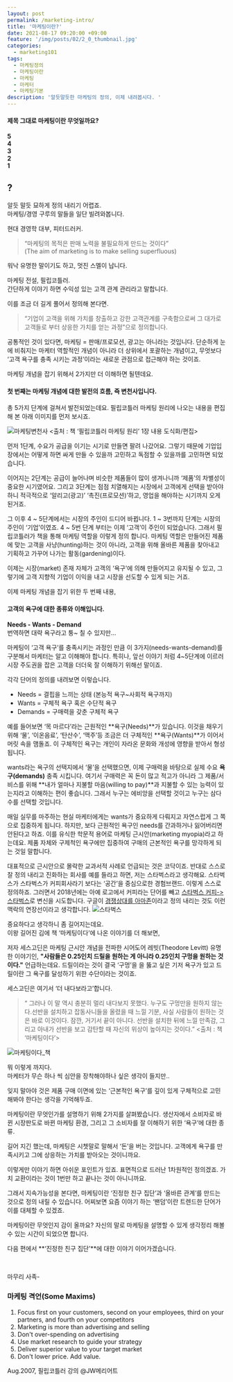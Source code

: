 ```yaml
---
layout: post
permalink: /marketing-intro/
title: '마케팅이란?'
date: 2021-08-17 09:20:00 +09:00
feature: '/img/posts/02/2_0_thumbnail.jpg'
categories:
  - marketing101
tags:
  - 마케팅정의
  - 마케팅이란
  - 마케팅
  - 마케터
  - 마케팅기본
description: '알듯말듯한 마케팅의 정의, 이제 내려봅시다. '
---
```

#### 제목 그대로 마케팅이란 무엇일까요?

**5<br>**
**4<br>**
**3<br>**
**2<br>**
**1<br>**


## ?

알듯 말듯 묘하게 정의 내리기 어렵죠.   
마케팅/경영 구루의 말들을 일단 빌려와봅니다.

현대 경영학 대부, 피터드러커.
> “마케팅의 목적은 판매 노력을 불필요하게 만드는 것이다”<br>
 (The aim of marketing is to make selling superfluous)

워낙 유명한 말이기도 하고, 멋진 스멜이 납니다.  

마케팅 전설, 필립코틀러.   
간단하게 이야기 하면 수익성 있는 고객 관계 관리라고 말합니다.

이를 조금 더 길게 풀어서 정의해 본다면.
> “기업이 고객을 위해 가치를 창출하고 강한 고객관계를 구축함으로써 그 대가로 고객들로 부터 상응한 가치를 얻는 과정”으로 정의합니다.

공통적인 것이 있다면, 마케팅 = 판매/프로모션, 광고는 아니라는 것입니다. 단순하게 눈에 비춰지는 마케터 역할적인 개념이 아니라 더 상위에서 포괄하는 개념이고, 무엇보다 ‘고객 욕구를 충족 시키는 과정’이라는 새로운 관점으로 접근해야 하는 것이죠.

마케팅 개념을 잡기 위해서 2가지만 더 이해하면 될텐데요.   

#### 첫 번째는 마케팅 개념에 대한 발전의 흐름, 즉 변천사입니다.

총 5가지 단계에 걸쳐서 발전되었는데요.
필립코틀러 마케팅 원리에 나오는 내용을 편집해 본 아래 이미지를 먼저 보시죠.

![마케팅변천사](/img/posts/02/2_1_mkt_change.png)
<출처 : 책 ‘필립코틀러 마케팅 원리’ 1장 내용 도식화/편집>

먼저 1단계, 수요가 공급을 이기는 시기로 만들면 팔려 나갔어요.
그렇기 때문에 기업입장에서는 어떻게 하면 싸게 만들 수 있을까 고민하고 독점할 수 있을까를 고민하면 되었습니다.

이어지는 2단계는 공급이 늘어나며 비슷한 제품들이 많이 생겨나니까 ‘제품’의 차별성이 중요한 시기였어요. 그리고 3단계는 점점 치열해지는 시장에서 고객에게 선택을 받아야 하니 적극적으로 ‘알리고(광고)’ ‘촉진(프로모션)’하고, 영업을 해야하는 시기까지 오게 된거죠.

그 이후 4 ~ 5단계에서는 시장의 주인이 드디어 바뀝니다.  1 ~ 3번까지 단계는 시장의 주인이 ‘기업’이였죠. 4 ~ 5번 단계 부터는 이제 ‘고객’이 주인이 되었습니다. 그래서 필립코틀러가 책을 통해 마케팅 역할을 이렇게 정의 합니다. 마케팅 역할은 만들어진 제품에 맞는 고객을 사냥(hunting)하는 것이 아니라, 고객을 위해 올바른 제품을 찾아내고 기획하고 가꾸어 나가는 활동(gardening)이다.

이제는 시장(market) 존재 자체가 고객의 ‘욕구’에 의해 만들어지고 유지될 수 있고, 그렇기에 고객 지향적 기업이 이익을 내고 시장을 선도할 수 있게 되는 거죠.   

이제 마케팅 개념을 잡기 위한 두 번째 내용,
#### 고객의 욕구에 대한 종류와 이해입니다.

**Needs - Wants - Demand**<br>
번역하면 대략 욕구라고 퉁~ 칠 수 있지만...

마케팅이 ‘고객 욕구’를 충족시키는 과정인 만큼 이 3가지(needs-wants-demand)를 구분해서 마케터는 알고 이해해야 합니다. 특히나, 앞선 이야기 처럼 4~5단계에 이르러 시장 주도권을 잡은 고객을 더더욱 잘 이해하기 위해선 말이죠.

각각 단어의 정의를 내려보면 이렇습니다.

* Needs = 결핍을 느끼는 상태 (본능적 욕구~사회적 욕구까지)
* Wants = 구체적 욕구 혹은 수단적 욕구
* Demands = 구매력을 갖춘 구체적 욕구

예를 들어보면 ‘목 마르다’라는 근원적인 **욕구(Needs)**가 있습니다.
이것을 채우기 위해 ‘물’, ‘이온음료’, ‘탄산수’, ‘맥주’등 조금은 더 구체적인 **욕구(Wants)**가 이어서 머릿 속을 맴돌죠. 이 구체적인 욕구는 개인이 자라온 문화와 개성에 영향을 받아서 형성됩니다.

wants라는 욕구의 선택지에서 ‘물’을 선택했으면, 이제 구매력을 바탕으로 실제 수요 **욕구(demands)** 충족 시킵니다. 여기서 구매력은 꼭 돈이 많고 적고가 아니라 그 제품/서비스를 위해 **내가 얼마나 지불할 마음(willing to pay)**과 지불할 수 있는 능력이 있는지라고 이해하는 편이 좋습니다. 그래서 누구는 에비앙을 선택할 것이고 누구는 삼다수를 선택할 것입니다.

매일 실무를 마주하는 현실 마케터에게는 wants가 중요하게 다뤄지고 자연스럽게 그 쪽으로 집중하게 됩니다. 하지만, 보다 근원적인 욕구인 needs를 간과하거나 잃어버리면 안된다고 하죠. 이를 유식한 학문적 용어로 마케팅 근시안(marketing myopia)라고 하는데요. 제품 자체와 구제척인 욕구에만 집중하여 구매의 근본적인 욕구를 망각하게 되는 것일 말합니다.

대표적으로 근시안으로 몰락한 교과서적 사례로 언급되는 것은 코닥이죠. 반대로 스스로 잘 정의 내리고 진화하는 회사를 예를 들라고 하면, 저는 스타벅스라고 생각해요. 스타벅스가 스타벅스가 커피회사라기 보다는 ‘공간’을 중심으로한 경험브랜드. 이렇게 스스로 정의하죠. 그러면서 2018년에는 아예 로고에서 커피라는 단어를 빼고 [스타벅스 커피-> 스타벅스](https://www.hankookilbo.com/News/Read/201709301044673569)로 변신을 시도합니다. 구글이 [경쟁상대를 아마존](http://www.ttimes.co.kr/view.html?no=2016032414047733781)이라고 정의 내리는 것도 이런 맥락의 연장선이라고 생각합니다.
![스타벅스](/img/posts/02/2_2_starbucks.jpg)

중요하다고 생각하니 좀 길어지는데요.   
이왕 길어진 김에 책 ‘마케팅이다’에 나온 이야기를 더 해보면,  

저자 세스고딘은 마케팅 근시안 개념을 전파한 시어도어 레빗(Theodore Levitt) 유명한 이야기인, **"사람들은 0.25인치 드릴을 원하는 게 아니라 0.25인치 구멍을 원하는 것이다."** 언급하는데요. 드릴이라는 것이 결국 ‘구멍’을 을 뚫고 싶은 기저 욕구가 있고 드릴이란 그 욕구를 달성하기 위한 수단이라는 것이죠.

세스고딘은 여기서 ‘더 내다보라고’합니다.

>“ 그러나 이 말 역시 충분히 멀리 내다보지 못했다. 누구도 구멍만을 원하지 않는다.선반을 설치하고 잡동사니들을 올렸을 때 느낄 기분, 사실 사람들이 원하는 것은 바로 이것이다.
잠깐, 거기서 끝이 아니다. 선반을 설치한 뒤에 느낄 만족감, 그리고 아내가 선반을 보고 감탄할 때 자신의 위상이 높아지는 것이다.”  <출처 : 책 ‘마케팅이다’>

![마케팅이다_책](/img/posts/02/2_3_book.jpg)


뭐 이렇게 까지다.<br>
마케터가 무슨 하나 씩 심안을 장착해야하나 싶은 생각이 들지만..<br>

잊지 말아야 것은 제품 구매 이면에 있는  ‘근본적인 욕구’를 깊이 있게 구체적으로 고민해봐야 한다는 생각을 기억해두죠.

마케팅이란 무엇인가를 설명하기 위해 2가지를 살펴봤습니다.
생산자에서 소비자로 바뀐 시장판도로 바뀐 마케팅 환경,
 그리고 그 소비자를 잘 이해하기 위한 ‘욕구’에 대한 종류.

길어 지긴 했는데,
마케팅은 시쳇말로 말해서 ‘돈’을 버는 것입니다.
고객에게 욕구를 만족시키고 그에 상응하는 가치를 받아오는 것이니까요.

이렇게만 이야기 하면 아쉬운 포인트가 있죠.
표면적으로 드러난 1차원적인 정의겠죠. 가치 교환이라는 것이 1번만 하고 끝나는 것이 아니니까요.

그래서 지속가능성을 본다면,
마케팅이란 ‘진정한 친구 집단’과 ‘올바른 관계’를 만드는 것으로 정의 내릴 수 있습니다.
어찌보면 요즘 이야기 하는 ‘팬덤’이란 트렌드한 단어가 이를 대체할 수 있겠죠.

마케팅이란 무엇인지 감이 올까요?
자신의 말로 마케팅을 설명할 수 있게 생각정리 해볼 수 있는 시간이 되었으면 합니다.

다음 편에서 **‘진정한 친구 집단’**에 대한 이야기 이어가겠습니다.

<br>

마무리 사족-
### 마케팅 격언(Some Maxims)

1. Focus first on your customers, second on your employees, third on your partners, and fourth on your competitors
2. Marketing is more than advertising and selling
3. Don't over-spending on advertising
4. Use market research to guide your strategy
5. Deliver superior value to your target market
6. Don't lower price. Add value.

Aug.2007, 필립코틀러 강의 @JW메리어트
